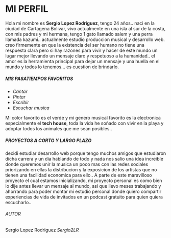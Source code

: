 # MI PERFIL

Hola mi nombre es **Sergio Lopez Rodriguez**, tengo 24 años.. naci en la ciudad de Cartagena Bolivar, vivo actualmente en una isla al sur de la costa, con mis padres y mi hermana, tengo 1 gato llamado salem y una perra llamada kazumi.. actualmente estudio produccion musical y desarrollo web. creo firmemente en que la existencia del ser humano no tiene una respuesta clara pero si hay razones para vivir y hacer de este mundo un lugar mejor llevando un mensaje claro y respetuoso a la humanidad.. el amor es la herramienta principal para dejar un mensaje y una huella en el mundo y todos lo tenemos... es cuestion de brindarlo.

##### **MIS PASATIEMPOS FAVORITOS**

- _Cantar_
- _Pintar_
- _Escribir_
- _Escuchar musica_

Mi color favorito es el verde y mi genero musical favorito es la electronica especialmente el **tech house**, toda la vida he soñado con vivir en la playa y adoptar todos los animales que me sean posibles..

##### **PROYECTOS A CORTO Y LARGO PLAZO**

decidi estudiar desarrollo web porque tengo muchos amigos que estudiaron dicha carrera y un dia hablando de todo y nada nos salio una idea increible donde queremos unir la musica un poco mas con las redes sociales priorizando en ellas la distribucion y la exposicion de los artistas que no tienen una facilidad economica para ello.. A parte de este maravilloso proyecto el cual estamos inicializando, mi proyecto personal es como bien lo dije antes llevar un mensaje al mundo, asi que llevo meses trabajando y ahorrando para poder montar mi estudio personal donde quiero compartir experiencias de vida de invitados en un podcast gratuito para quien quiera escucharlo..

###### AUTOR

Sergio Lopez Rodriguez
_Sergio2LR_
